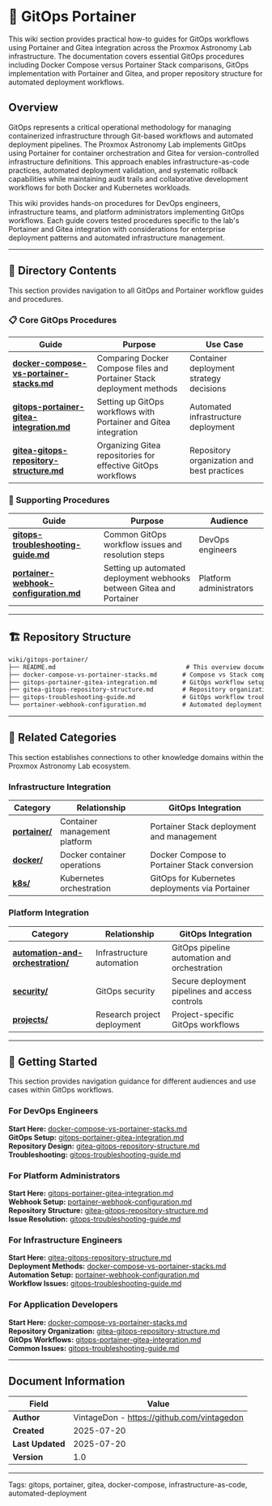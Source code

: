 # 🔄 **GitOps Portainer**

This wiki section provides practical how-to guides for GitOps workflows using Portainer and Gitea integration across the Proxmox Astronomy Lab infrastructure. The documentation covers essential GitOps procedures including Docker Compose versus Portainer Stack comparisons, GitOps implementation with Portainer and Gitea, and proper repository structure for automated deployment workflows.

## **Overview**

GitOps represents a critical operational methodology for managing containerized infrastructure through Git-based workflows and automated deployment pipelines. The Proxmox Astronomy Lab implements GitOps using Portainer for container orchestration and Gitea for version-controlled infrastructure definitions. This approach enables infrastructure-as-code practices, automated deployment validation, and systematic rollback capabilities while maintaining audit trails and collaborative development workflows for both Docker and Kubernetes workloads.

This wiki provides hands-on procedures for DevOps engineers, infrastructure teams, and platform administrators implementing GitOps workflows. Each guide covers tested procedures specific to the lab's Portainer and Gitea integration with considerations for enterprise deployment patterns and automated infrastructure management.

---

## **📂 Directory Contents**

This section provides navigation to all GitOps and Portainer workflow guides and procedures.

### **📋 Core GitOps Procedures**

| **Guide** | **Purpose** | **Use Case** |
|-----------|-------------|--------------|
| **[docker-compose-vs-portainer-stacks.md](docker-compose-vs-portainer-stacks.md)** | Comparing Docker Compose files and Portainer Stack deployment methods | Container deployment strategy decisions |
| **[gitops-portainer-gitea-integration.md](gitops-portainer-gitea-integration.md)** | Setting up GitOps workflows with Portainer and Gitea integration | Automated infrastructure deployment |
| **[gitea-gitops-repository-structure.md](gitea-gitops-repository-structure.md)** | Organizing Gitea repositories for effective GitOps workflows | Repository organization and best practices |

### **📖 Supporting Procedures**

| **Guide** | **Purpose** | **Audience** |
|-----------|-------------|--------------|
| **[gitops-troubleshooting-guide.md](gitops-troubleshooting-guide.md)** | Common GitOps workflow issues and resolution steps | DevOps engineers |
| **[portainer-webhook-configuration.md](portainer-webhook-configuration.md)** | Setting up automated deployment webhooks between Gitea and Portainer | Platform administrators |

---

## **🏗️ Repository Structure**

```markdown
wiki/gitops-portainer/
├── README.md                                    # This overview document
├── docker-compose-vs-portainer-stacks.md       # Compose vs Stack comparison
├── gitops-portainer-gitea-integration.md       # GitOps workflow setup
├── gitea-gitops-repository-structure.md        # Repository organization guide
├── gitops-troubleshooting-guide.md             # GitOps workflow troubleshooting
└── portainer-webhook-configuration.md          # Automated deployment webhooks
```

---

## **🔗 Related Categories**

This section establishes connections to other knowledge domains within the Proxmox Astronomy Lab ecosystem.

### **Infrastructure Integration**

| **Category** | **Relationship** | **GitOps Integration** |
|--------------|------------------|----------------------|
| **[portainer/](../portainer/README.md)** | Container management platform | Portainer Stack deployment and management |
| **[docker/](../docker/README.md)** | Docker container operations | Docker Compose to Portainer Stack conversion |
| **[k8s/](../k8s/README.md)** | Kubernetes orchestration | GitOps for Kubernetes deployments via Portainer |

### **Platform Integration**

| **Category** | **Relationship** | **GitOps Integration** |
|--------------|------------------|----------------------|
| **[automation-and-orchestration/](../automation-and-orchestration/README.md)** | Infrastructure automation | GitOps pipeline automation and orchestration |
| **[security/](../../security/README.md)** | GitOps security | Secure deployment pipelines and access controls |
| **[projects/](../../projects/README.md)** | Research project deployment | Project-specific GitOps workflows |

---

## **🚀 Getting Started**

This section provides navigation guidance for different audiences and use cases within GitOps workflows.

### **For DevOps Engineers**

**Start Here:** [docker-compose-vs-portainer-stacks.md](docker-compose-vs-portainer-stacks.md)  
**GitOps Setup:** [gitops-portainer-gitea-integration.md](gitops-portainer-gitea-integration.md)  
**Repository Design:** [gitea-gitops-repository-structure.md](gitea-gitops-repository-structure.md)  
**Troubleshooting:** [gitops-troubleshooting-guide.md](gitops-troubleshooting-guide.md)

### **For Platform Administrators**

**Start Here:** [gitops-portainer-gitea-integration.md](gitops-portainer-gitea-integration.md)  
**Webhook Setup:** [portainer-webhook-configuration.md](portainer-webhook-configuration.md)  
**Repository Structure:** [gitea-gitops-repository-structure.md](gitea-gitops-repository-structure.md)  
**Issue Resolution:** [gitops-troubleshooting-guide.md](gitops-troubleshooting-guide.md)

### **For Infrastructure Engineers**

**Start Here:** [gitea-gitops-repository-structure.md](gitea-gitops-repository-structure.md)  
**Deployment Methods:** [docker-compose-vs-portainer-stacks.md](docker-compose-vs-portainer-stacks.md)  
**Automation Setup:** [portainer-webhook-configuration.md](portainer-webhook-configuration.md)  
**Workflow Issues:** [gitops-troubleshooting-guide.md](gitops-troubleshooting-guide.md)

### **For Application Developers**

**Start Here:** [docker-compose-vs-portainer-stacks.md](docker-compose-vs-portainer-stacks.md)  
**Repository Organization:** [gitea-gitops-repository-structure.md](gitea-gitops-repository-structure.md)  
**GitOps Workflows:** [gitops-portainer-gitea-integration.md](gitops-portainer-gitea-integration.md)  
**Common Issues:** [gitops-troubleshooting-guide.md](gitops-troubleshooting-guide.md)

---

## **Document Information**

| **Field** | **Value** |
|-----------|-----------|
| **Author** | VintageDon - <https://github.com/vintagedon> |
| **Created** | 2025-07-20 |
| **Last Updated** | 2025-07-20 |
| **Version** | 1.0 |

---
Tags: gitops, portainer, gitea, docker-compose, infrastructure-as-code, automated-deployment
